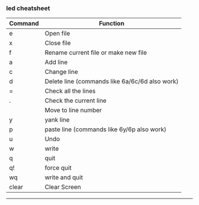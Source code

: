 ### led cheatsheet

Command | Function
------- | -------
e <name> | Open file
x <name> | Close file
f <name> | Rename current file or make new file
a | Add line 
c | Change line 
d | Delete line (commands like 6a/6c/6d also work)
= | Check all the lines
. | Check the current line
<num> | Move to line number <num>
y | yank line
p | paste line (commands like 6y/6p also work)
u | Undo
w | write
q | quit
q! | force quit
wq | write and quit
clear | Clear Screen
---
